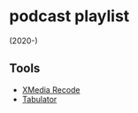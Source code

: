 # podcast playlist

(2020-)

## Tools

- [XMedia Recode](https://xmedia-recode.de)
- [Tabulator](https://tabulator.info)